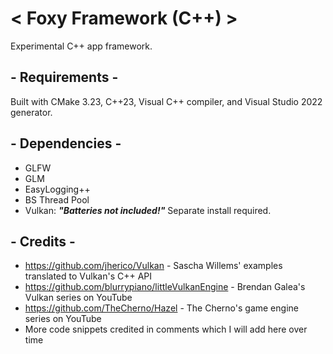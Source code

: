 # < Foxy Framework (C++) >
 Experimental C++ app framework.

## - Requirements -
 Built with CMake 3.23, C++23, Visual C++ compiler, and Visual Studio 2022 generator.
 
## - Dependencies -
 - GLFW
 - GLM
 - EasyLogging++
 - BS Thread Pool
 - Vulkan: ***"Batteries not included!"*** Separate install required.

## - Credits -
 - https://github.com/jherico/Vulkan - Sascha Willems' examples translated to Vulkan's C++ API
 - https://github.com/blurrypiano/littleVulkanEngine - Brendan Galea's Vulkan series on YouTube
 - https://github.com/TheCherno/Hazel - The Cherno's game engine series on YouTube
 - More code snippets credited in comments which I will add here over time